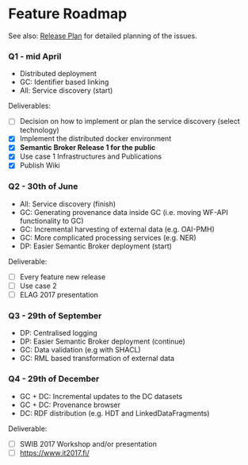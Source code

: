 # Feature Roadmap

See also: [Release Plan](Release-Plan.md) for detailed planning of the issues.
### Q1 - mid April
- Distributed deployment
- GC: Identifier based linking
- All: Service discovery (start)

Deliverables:
- [ ] Decision on how to implement or plan the service discovery (select technology)
- [X] Implement the distributed docker environment
- [X] **Semantic Broker Release 1 for the public**
- [X] Use case 1 Infrastructures and Publications
- [X] Publish Wiki

### Q2 - 30th of June
- All: Service discovery (finish)
- GC: Generating provenance data inside GC (i.e. moving WF-API functionality to GC)
- GC: Incremental harvesting of external data (e.g. OAI-PMH)
- GC: More complicated processing services (e.g. NER)
- DP: Easier Semantic Broker deployment (start)

Deliverable:
- [ ] Every feature new release
- [ ] Use case 2
- [ ] ELAG 2017 presentation

### Q3 - 29th of September
- DP: Centralised logging
- DP: Easier Semantic Broker deployment (continue)
- GC: Data validation (e.g with SHACL)
- GC: RML based transformation of external data

### Q4 - 29th of December
- GC + DC: Incremental updates to the DC datasets
- GC + DC: Provenance browser
- DC: RDF distribution (e.g. HDT and LinkedDataFragments)

Deliverable:
- [ ] SWIB 2017 Workshop and/or presentation
- [ ] https://www.it2017.fi/
